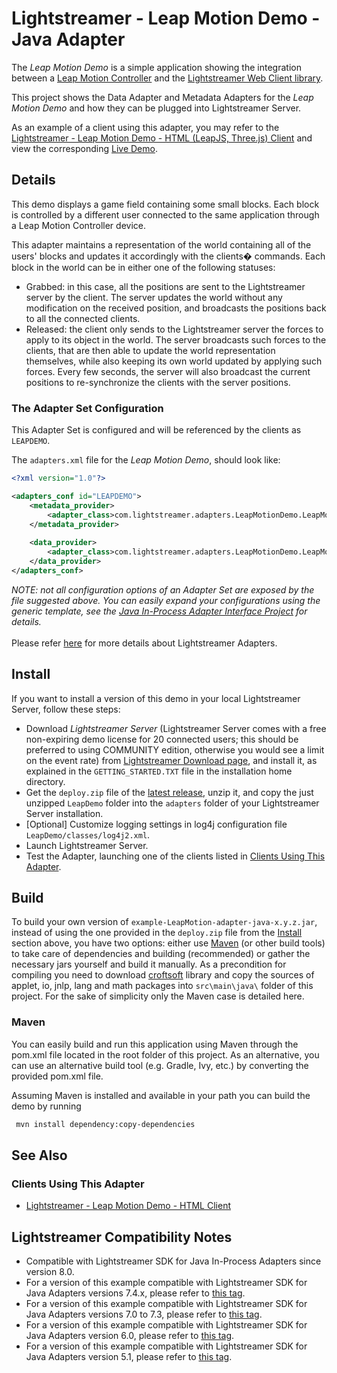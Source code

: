 # Lightstreamer - Leap Motion Demo - Java Adapter #
<!-- START DESCRIPTION lightstreamer-example-leapmotion-adapter-java -->

The *Leap Motion Demo* is a simple application showing the integration between a [Leap Motion Controller](https://www.leapmotion.com/) and the [Lightstreamer Web Client library](https://lightstreamer.com/api/ls-web-client/latest/index.html).

This project shows the Data Adapter and Metadata Adapters for the *Leap Motion Demo* and how they can be plugged into Lightstreamer Server.

As an example of a client using this adapter, you may refer to the [Lightstreamer - Leap Motion Demo - HTML (LeapJS, Three.js) Client](https://github.com/Lightstreamer/Lightstreamer-example-LeapMotion-client-javascript) and view the corresponding [Live Demo](http://demos.lightstreamer.com/LeapDemo/).

## Details

This demo displays a game field containing some small blocks. Each block is controlled by a different user connected to the same application through a Leap Motion Controller device. 

This adapter maintains a representation of the world containing all of the users' blocks and updates it accordingly with the clients� commands.
Each block in the world can be in either one of the following statuses:

* Grabbed: in this case, all the positions are sent to the Lightstreamer server by the client. The server updates the world without any 
modification on the received position, and broadcasts the positions back to all the connected clients. 
* Released: the client only sends to the Lightstreamer server the forces to apply to its object in the world. The server broadcasts such forces to 
the clients, that are then able to update the world representation themselves, while also keeping its own world updated by 
applying such forces. Every few seconds, the server will also broadcast the current positions to re-synchronize the clients with the 
server positions. 

<!-- END DESCRIPTION lightstreamer-example-leapmotion-adapter-java -->

### The Adapter Set Configuration

This Adapter Set is configured and will be referenced by the clients as `LEAPDEMO`. 

The `adapters.xml` file for the *Leap Motion Demo*, should look like:

```xml      
<?xml version="1.0"?>

<adapters_conf id="LEAPDEMO">
    <metadata_provider>
        <adapter_class>com.lightstreamer.adapters.LeapMotionDemo.LeapMotionMetaDataAdapter</adapter_class>
    </metadata_provider>
    
    <data_provider>
        <adapter_class>com.lightstreamer.adapters.LeapMotionDemo.LeapMotionDataAdapter</adapter_class>
    </data_provider>
</adapters_conf>
```

<i>NOTE: not all configuration options of an Adapter Set are exposed by the file suggested above. 
You can easily expand your configurations using the generic template, see the [Java In-Process Adapter Interface Project](https://github.com/Lightstreamer/Lightstreamer-lib-adapter-java-inprocess#configuration) for details.</i><br>
<br>
Please refer [here](https://lightstreamer.com/docs/ls-server/latest/General%20Concepts.pdf) for more details about Lightstreamer Adapters.

## Install

If you want to install a version of this demo in your local Lightstreamer Server, follow these steps:
* Download *Lightstreamer Server* (Lightstreamer Server comes with a free non-expiring demo license for 20 connected users; this should be preferred to using COMMUNITY edition, otherwise you would see a limit on the event rate) from [Lightstreamer Download page](https://lightstreamer.com/download/), and install it, as explained in the `GETTING_STARTED.TXT` file in the installation home directory.
* Get the `deploy.zip` file of the [latest release](https://github.com/Lightstreamer/Lightstreamer-example-LeapMotion-adapter-java/releases), unzip it, and copy the just unzipped `LeapDemo` folder into the `adapters` folder of your Lightstreamer Server installation.
* [Optional] Customize logging settings in log4j configuration file `LeapDemo/classes/log4j2.xml`.
* Launch Lightstreamer Server.
* Test the Adapter, launching one of the clients listed in [Clients Using This Adapter](#clients-using-this-adapter).

## Build

To build your own version of `example-LeapMotion-adapter-java-x.y.z.jar`, instead of using the one provided in the `deploy.zip` file from the [Install](#install) section above, you have two options:
either use [Maven](https://maven.apache.org/) (or other build tools) to take care of dependencies and building (recommended) or gather the necessary jars yourself and build it manually.
As a precondition for compiling you need to download [croftsoft](http://sourceforge.net/projects/croftsoft/files/) library and copy the sources of applet, io, jnlp, lang and math packages into `src\main\java\` folder of this project.
For the sake of simplicity only the Maven case is detailed here.

### Maven

You can easily build and run this application using Maven through the pom.xml file located in the root folder of this project. As an alternative, you can use an alternative build tool (e.g. Gradle, Ivy, etc.) by converting the provided pom.xml file.

Assuming Maven is installed and available in your path you can build the demo by running
```sh 
 mvn install dependency:copy-dependencies 
```



## See Also 

### Clients Using This Adapter
<!-- START RELATED_ENTRIES -->

* [Lightstreamer - Leap Motion Demo - HTML Client](https://github.com/Lightstreamer/Lightstreamer-example-LeapMotion-client-javascript)

<!-- END RELATED_ENTRIES -->

## Lightstreamer Compatibility Notes


- Compatible with Lightstreamer SDK for Java In-Process Adapters since version 8.0.
- For a version of this example compatible with Lightstreamer SDK for Java Adapters versions 7.4.x, please refer to [this tag](https://github.com/Lightstreamer/Lightstreamer-example-LeapMotion-adapter-java/tree/last_for_interface_7.4.x).
- For a version of this example compatible with Lightstreamer SDK for Java Adapters versions 7.0 to 7.3, please refer to [this tag](https://github.com/Lightstreamer/Lightstreamer-example-LeapMotion-adapter-java/tree/last_for_interface_7.3).
- For a version of this example compatible with Lightstreamer SDK for Java Adapters version 6.0, please refer to [this tag](https://github.com/Lightstreamer/Lightstreamer-example-LeapMotion-adapter-java/tree/pre_mvn).
- For a version of this example compatible with Lightstreamer SDK for Java Adapters version 5.1, please refer to [this tag](https://github.com/Lightstreamer/Lightstreamer-example-LeapMotion-adapter-java/tree/for_Lightstreamer_5.1).
